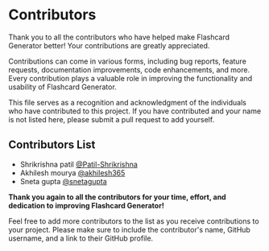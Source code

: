 # Contributors

Thank you to all the contributors who have helped make Flashcard Generator better! Your contributions are greatly appreciated.

Contributions can come in various forms, including bug reports, feature requests, documentation improvements, code enhancements, and more. Every contribution plays a valuable role in improving the functionality and usability of Flashcard Generator.

This file serves as a recognition and acknowledgment of the individuals who have contributed to this project. If you have contributed and your name is not listed here, please submit a pull request to add yourself.

## Contributors List

- Shrikrishna patil [@Patil-Shrikrishna](https://github.com/Patil-Shrikrishna)
- Akhilesh mourya [@akhilesh365](https://github.com/akhilesh365)
- Sneta gupta [@snetagupta](https://github.com/snetagupta)

**Thank you again to all the contributors for your time, effort, and dedication to improving Flashcard Generator!**

Feel free to add more contributors to the list as you receive contributions to your project. Please make sure to include the contributor's name, GitHub username, and a link to their GitHub profile.
